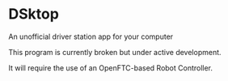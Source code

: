 # DSktop
An unofficial driver station app for your computer

This program is currently broken but under active development. 

It will require the use of an OpenFTC-based Robot Controller.
